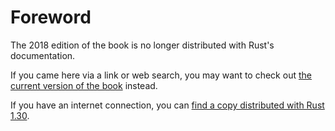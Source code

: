# Foreword

The 2018 edition of the book is no longer distributed with Rust's documentation.

If you came here via a link or web search, you may want to check out [the current version of the book](../foreword.html) instead.

If you have an internet connection, you can [find a copy distributed with Rust 1.30](https://doc.rust-lang.org/1.30.0/book/2018-edition/foreword.html).